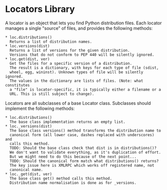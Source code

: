 Locators Library
================

A locator is an object that lets you find Python distribution files. Each
locator manages a single "source" of files, and provides the following
methods:

    * loc.distributions()
      Returns a list of distribution names.
    * loc.versions(dist)
      Returns a list of versions for the given distribution.
      Versions that do not conform to PEP 440 will be silently ignored.
    * loc.get(dist, ver)
      Get the files for a specific version of a distribution.
      The result is a dictionary, with keys for each type of file (sdist,
      wheel, egg, wininst). Unknown types of file will be silently ignored.
      The values in the dictionary are lists of files. (Note: what constitutes
      a "file" is locator-specific, it is typically either a filename or a
      URL. This is still subject to change).

Locators are all subclasses of a base Locator class. Subclasses should
implement the following methods:

    * loc.distributions()
      The base class implementation returns an empty list.
    * loc._versions(dist)
      The base class versions() method transforms the distribution name to
      canonical form (all lower case, dashes replaced with underscores) and
      calls this method.
      TODO: Should the base class check that dist is in distributions()?
      We don't want to validate everything, as it's duplication of effort.
      But we might need to do this because of the next point...
      TODO: Should the canonical form match what distributions() returns?
      The key issue here is XMLRPC which works off registered name, not
      canonical name.
    * loc._get(dist, ver)
      The base class get() method calls this method.
      Distribution name normalisation is done as for _versions.
